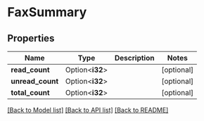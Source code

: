 # FaxSummary

## Properties

Name | Type | Description | Notes
------------ | ------------- | ------------- | -------------
**read_count** | Option<**i32**> |  | [optional]
**unread_count** | Option<**i32**> |  | [optional]
**total_count** | Option<**i32**> |  | [optional]

[[Back to Model list]](../README.md#documentation-for-models) [[Back to API list]](../README.md#documentation-for-api-endpoints) [[Back to README]](../README.md)


